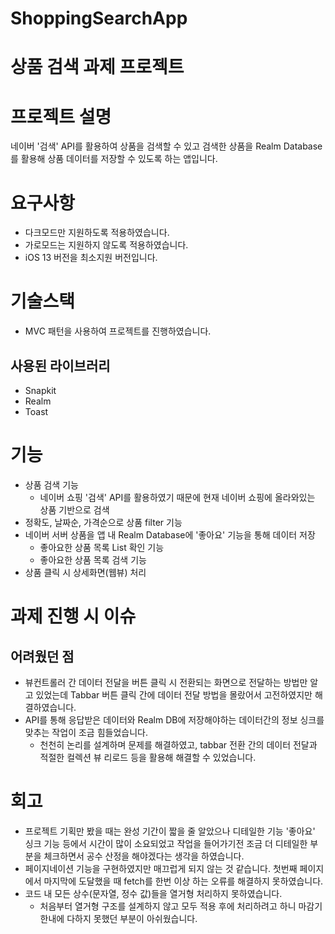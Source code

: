 # ShoppingSearchApp

# 상품 검색 과제 프로젝트

# 프로젝트 설명
네이버 '검색' API를 활용하여 상품을 검색할 수 있고 검색한 상품을 Realm Database를 활용해 상품 데이터를 저장할 수 있도록 하는 앱입니다.

# 요구사항
- 다크모드만 지원하도록 적용하였습니다.
- 가로모드는 지원하지 않도록 적용하였습니다.
- iOS 13 버전을 최소지원 버전입니다.

# 기술스택
- MVC 패턴을 사용하여 프로젝트를 진행하였습니다.
## 사용된 라이브러리
- Snapkit
- Realm
- Toast

# 기능
- 상품 검색 기능
  - 네이버 쇼핑 '검색' API를 활용하였기 때문에 현재 네이버 쇼핑에 올라와있는 상품 기반으로 검색
- 정확도, 날짜순, 가격순으로 상품 filter 기능
- 네이버 서버 상품을 앱 내 Realm Database에 '좋아요' 기능을 통해 데이터 저장
  - 좋아요한 상품 목록 List 확인 기능
  - 좋아요한 상품 목록 검색 기능
- 상품 클릭 시 상세화면(웹뷰) 처리

# 과제 진행 시 이슈
## 어려웠던 점
- 뷰컨트롤러 간 데이터 전달을 버튼 클릭 시 전환되는 화면으로 전달하는 방법만 알고 있었는데 Tabbar 버튼 클릭 간에 데이터 전달 방법을 몰랐어서 고전하였지만 해결하였습니다.
- API를 통해 응답받은 데이터와 Realm DB에 저장해야하는 데이터간의 정보 싱크를 맞추는 작업이 조금 힘들었습니다.
  - 천천히 논리를 설계하며 문제를 해결하였고, tabbar 전환 간의 데이터 전달과 적절한 컬렉션 뷰 리로드 등을 활용해 해결할 수 있었습니다.

# 회고
- 프로젝트 기획만 봤을 때는 완성 기간이 짧을 줄 알았으나 디테일한 기능 '좋아요' 싱크 기능 등에서 시간이 많이 소요되었고 작업을 들어가기전 조금 더 디테일한 부분을 체크하면서 공수 산정을 해야겠다는 생각을 하였습니다.
- 페이지네이션 기능을 구현하였지만 매끄럽게 되지 않는 것 같습니다. 첫번째 페이지에서 마지막에 도달했을 때 fetch를 한번 이상 하는 오류를 해결하지 못하였습니다.
- 코드 내 모든 상수(문자열, 정수 값)들을 열거형 처리하지 못하였습니다.
  - 처음부터 열거형 구조를 설계하지 않고 모두 적용 후에 처리하려고 하니 마감기한내에 다하지 못했던 부분이 아쉬웠습니다.
